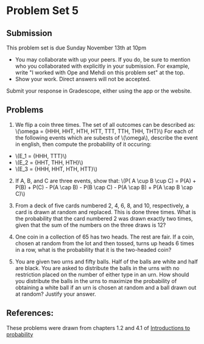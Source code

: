 # Problem Set 5

## Submission

This problem set is due Sunday November 13th at 10pm

- You may collaborate with up your peers. If you do, be sure to mention who you 
  collaborated with explicitly in your submission. For example, write "I worked
  with Ope and Mehdi on this problem set" at the top.
- Show your work. Direct answers will not be accepted.

Submit your response in Gradescope, either using the app or the website.

## Problems


1. We flip a coin three times. The set of all outcomes can be described as:
\\(\omega = \{HHH, HHT, HTH, HTT, TTT, TTH, THH, THT\}\\)
For each of the following events which are subests of \\(\omega\\), describe the event in english, then compute the probability of it occuring:
  - \\(E_1 = \{HHH, TTT\}\\)
  - \\(E_2 = \{HHT, THH, HTH\}\\)
  - \\(E_3 = \{HHH, HHT, HTH, HTT\}\\)
2. If A, B, and C are three events, show that:
\\(P( A \cup B \cup C) = P(A) + P(B) + P(C) - P(A \cap B) - P(B \cap C) - P(A \cap B) + P(A \cap B \cap C)\\)

3. From a deck of five cards numbered 2, 4, 6, 8, and 10, respectively, a card is drawn at random and replaced. This is done three times. What is the probability that the card numbered 2 was drawn exactly two times, given that the sum of the numbers on the three draws is 12?

4. One coin in a collection of 65 has two heads. The rest are fair. If a coin, chosen at random from the lot and then tossed, turns up heads 6 times in a row, what is the probability that it is the two-headed coin? 

5. You are given two urns and fifty balls. Half of the balls are white and half are black. You are asked to distribute the balls in the urns with no restriction placed on the number of either type in an urn. How should you distribute the balls in the urns to maximize the probability of obtaining a white ball if an urn is chosen at random and a ball drawn out at random? Justify your answer.

## References: 

These problems were drawn from chapters 1.2 and 4.1 of [Introductions to probability](https://open.umn.edu/opentextbooks/textbooks/21)
